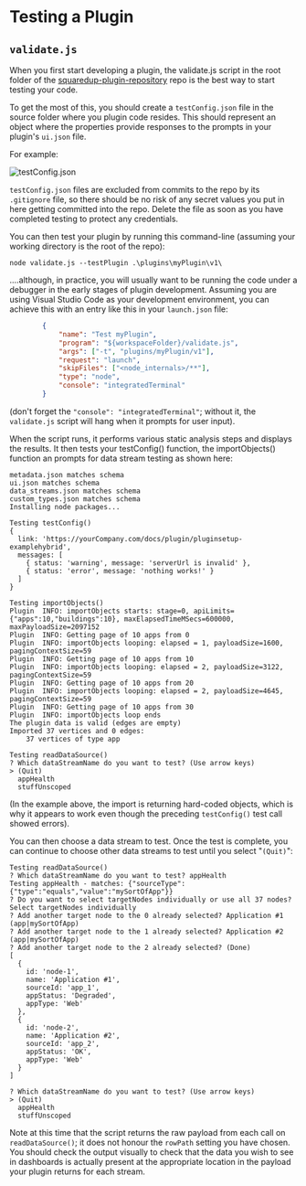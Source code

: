 # Testing a Plugin

## `validate.js`

When you first start developing a plugin, the validate.js script in the root folder of the [squaredup-plugin-repository](https://github.com/squaredup/squaredup-plugin-repository) repo is the best way to start testing your code.

To get the most of this, you should create a `testConfig.json` file in the source folder where you plugin code resides. This should represent an object where the properties provide responses to the prompts in your plugin's `ui.json` file.

For example:

![testConfig.json](images/testConfig.jpg)

`testConfig.json` files are excluded from commits to the repo by its `.gitignore` file, so there should be no risk of any secret values you put in here getting committed into the repo. Delete the file as soon as you have completed testing to protect any credentials.

You can then test your plugin by running this command-line (assuming your working directory is the root of the repo):

```
node validate.js --testPlugin .\plugins\myPlugin\v1\
```

....although, in practice, you will usually want to be running the code under a debugger in the early stages of plugin development. Assuming you are using Visual Studio Code as your development environment, you can achieve this with an entry like this in your `launch.json` file:

```json
        {
            "name": "Test myPlugin",
            "program": "${workspaceFolder}/validate.js",
            "args": ["-t", "plugins/myPlugin/v1"],
            "request": "launch",
            "skipFiles": ["<node_internals>/**"],
            "type": "node",
            "console": "integratedTerminal"
        }
```
(don't forget the `"console": "integratedTerminal"`; without it, the `validate.js` script will hang when it prompts for user input).

When the script runs, it performs various static analysis steps and displays the results. It then tests your testConfig() function, the importObjects() function an prompts for data stream testing as shown here:

```
metadata.json matches schema
ui.json matches schema
data_streams.json matches schema
custom_types.json matches schema
Installing node packages...

Testing testConfig()
{
  link: 'https://yourCompany.com/docs/plugin/pluginsetup-examplehybrid',
  messages: [
    { status: 'warning', message: 'serverUrl is invalid' },
    { status: 'error', message: 'nothing works!' }
  ]
}

Testing importObjects()
Plugin  INFO: importObjects starts: stage=0, apiLimits={"apps":10,"buildings":10}, maxElapsedTimeMSecs=600000, maxPayloadSize=2097152
Plugin  INFO: Getting page of 10 apps from 0
Plugin  INFO: importObjects looping: elapsed = 1, payloadSize=1600, pagingContextSize=59
Plugin  INFO: Getting page of 10 apps from 10
Plugin  INFO: importObjects looping: elapsed = 2, payloadSize=3122, pagingContextSize=59
Plugin  INFO: Getting page of 10 apps from 20
Plugin  INFO: importObjects looping: elapsed = 2, payloadSize=4645, pagingContextSize=59
Plugin  INFO: Getting page of 10 apps from 30
Plugin  INFO: importObjects loop ends
The plugin data is valid (edges are empty)
Imported 37 vertices and 0 edges:
    37 vertices of type app

Testing readDataSource()
? Which dataStreamName do you want to test? (Use arrow keys)
> (Quit)
  appHealth
  stuffUnscoped
```

(In the example above, the import is returning hard-coded objects, which is why it appears to work even though the preceding `testConfig()` test call showed errors).

You can then choose a data stream to test. Once the test is complete, you can continue to choose other data streams to test until you select "`(Quit)`":

```
Testing readDataSource()
? Which dataStreamName do you want to test? appHealth
Testing appHealth - matches: {"sourceType":{"type":"equals","value":"mySortOfApp"}}
? Do you want to select targetNodes individually or use all 37 nodes? Select targetNodes individually
? Add another target node to the 0 already selected? Application #1 (app|mySortOfApp)
? Add another target node to the 1 already selected? Application #2 (app|mySortOfApp)
? Add another target node to the 2 already selected? (Done)
[
  {
    id: 'node-1',
    name: 'Application #1',
    sourceId: 'app_1',
    appStatus: 'Degraded',
    appType: 'Web'
  },
  {
    id: 'node-2',
    name: 'Application #2',
    sourceId: 'app_2',
    appStatus: 'OK',
    appType: 'Web'
  }
]

? Which dataStreamName do you want to test? (Use arrow keys)
> (Quit)
  appHealth
  stuffUnscoped
```

Note at this time that the script returns the raw payload from each call on `readDataSource()`; it does not honour the `rowPath` setting you have chosen. You should check the output visually to check that the data you wish to see in dashboards is actually present at the appropriate location in the payload your plugin returns for each stream.
